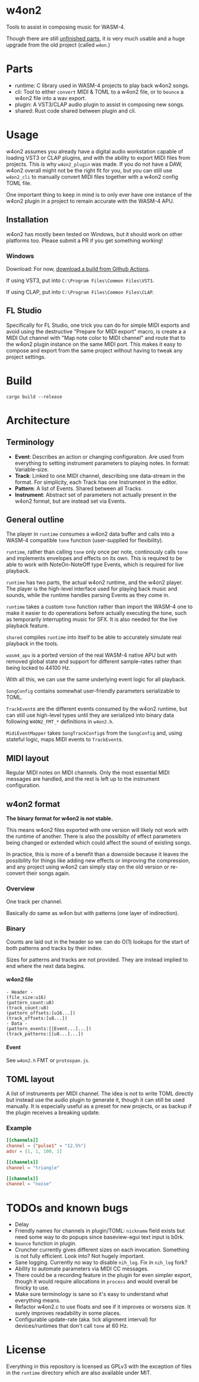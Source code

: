 # w4on2

Tools to assist in composing music for WASM-4.

Though there are still [unfinished parts](#todos-and-known-bugs), it is very much usable and a huge upgrade from the old project (called `w4on`.)

# Parts

- runtime: C library used in WASM-4 projects to play back w4on2 songs.
- cli: Tool to either `convert` MIDI & TOML to a w4on2 file, or to `bounce` a w4on2 file into a wav export.
- plugin: A VST3/CLAP audio plugin to assist in composing new songs.
- shared: Rust code shared between plugin and cli.

# Usage

w4on2 assumes you already have a digital audio workstation capable of loading VST3 or CLAP plugins, and with the ability to export MIDI files from projects. This is why `w4on2_plugin` was made.
If you do not have a DAW, w4on2 overall might not be the right fit for you, but you can still use `w4on2_cli` to manually convert MIDI files together with a w4on2 config TOML file.

One important thing to keep in mind is to only ever have one instance of the w4on2 plugin in a project to remain accurate with the WASM-4 APU.

## Installation

w4on2 has mostly been tested on Windows, but it should work on other platforms too.
Please submit a PR if you get something working!

### Windows 

Download: For now, [download a build from Github Actions](https://github.com/JerwuQu/w4on2/actions?query=branch%3Amaster+is%3Asuccess).

If using VST3, put into `C:\Program Files\Common Files\VST3`.

If using CLAP, put into `C:\Program Files\Common Files\CLAP`.

## FL Studio

Specifically for FL Studio, one trick you can do for simple MIDI exports and avoid using the destructive "Prepare for MIDI export" macro, is create a a MIDI Out channel with "Map note color to MIDI channel" and route that to the w4on2 plugin instance on the same MIDI port.
This makes it easy to compose and export from the same project without having to tweak any project settings.

# Build

`cargo build --release`

# Architecture

## Terminology

- **Event**: Describes an action or changing configuration. Are used from everything to setting instrument parameters to playing notes. In format: Variable-size.
- **Track**: Linked to one MIDI channel, describing one data-stream in the format. For simplicity, each Track has one Instrument in the editor.
- **Pattern**: A list of Events. Shared between all Tracks.
- **Instrument**: Abstract set of parameters not actually present in the w4on2 format, but are instead set via Events.

## General outline

The player in `runtime` consumes a w4on2 data buffer and calls into a WASM-4 compatible `tone` function (user-supplied for flexibility).

`runtime`, rather than calling `tone` only once per note, continously calls `tone` and implements envelopes and effects on its own.
This is required to be able to work with NoteOn-NoteOff type Events, which is required for live playback.

`runtime` has two parts, the actual w4on2 runtime, and the w4on2 player.
The player is the high-level interface used for playing back music and sounds, while the runtime handles parsing Events as they come in.

`runtime` takes a custom `tone` function rather than import the WASM-4 one to make it easier to do opererations before actually executing the tone, such as temporarily interrupting music for SFX.
It is also needed for the live playback feature.

`shared` compiles `runtime` into itself to be able to accurately simulate real playback in the tools.

`wasm4_apu` is a ported version of the real WASM-4 native APU but with removed global state and support for different sample-rates rather than being locked to 44100 Hz.

With all this, we can use the same underlying event logic for all playback.

`SongConfig` contains somewhat user-friendly parameters serializable to TOML.

`TrackEvent`s are the different events consumed by the w4on2 runtime, but can still use high-level types until they are serialized into binary data following `W4ON2_FMT_*` definitions in `w4on2.h`.

`MidiEventMapper` takes `SongTrackConfig`s from the `SongConfig` and, using stateful logic, maps MIDI events to `TrackEvent`s.

## MIDI layout

Regular MIDI notes on MIDI channels. Only the most essential MIDI messages are handled, and the rest is left up to the instrument configuration.

## w4on2 format

**The binary format for w4on2 is *not* stable.**

This means w4on2 files exported with one version will likely not work with the runtime of another.
There is also the possibilty of effect parameters being changed or extended which could affect the sound of existing songs.

In practice, this is more of a benefit than a downside because it leaves the possibility for things like adding new effects or improving the compression,
and any project using w4on2 can simply stay on the old version or re-convert their songs again.

### Overview

One track per channel.

Basically do same as w4on but with patterns (one layer of indirection).

### Binary

Counts are laid out in the header so we can do O(1) lookups for the start of both patterns and tracks by their index.

Sizes for patterns and tracks are not provided. They are instead implied to end where the next data begins.

#### w4on2 file

```
- Header -
(file_size:u16)
(pattern_count:u8)
(track_count:u8)
(pattern_offsets:[u16...])
(track_offsets:[u8...])
- Data -
(pattern_events:[[Event...]...])
(track_patterns:[[u8...]...])
```

#### Event

See `w4on2.h` FMT or `protospan.js`.

## TOML layout

A list of instruments per MIDI channel. The idea is not to write TOML directly but instead use the audio plugin to generate it, though it can still be used manually.
It is especially useful as a preset for new projects, or as backup if the plugin receives a breaking update.

### Example
```toml
[[channels]]
channel = {"pulse1" = "12.5%"}
adsr = [1, 1, 100, 1]

[[channels]]
channel = "triangle"

[[channels]]
channel = "noise"
```

# TODOs and known bugs

- Delay
- Friendly names for channels in plugin/TOML: `nickname` field exists but need some way to do popups since baseview-egui text input is b0rk.
- `bounce` function in plugin.
- Cruncher currently gives different sizes on each invocation. Something is not fully efficient. Look into? Not hugely important.
- Sane logging. Currently no way to disable `nih_log`. Fix in `nih_log` fork?
- Ability to automate parameters via MIDI CC messages.
- There could be a recording feature in the plugin for even simpler export, though it would require allocations in `process` and would overall be finicky to use.
- Make sure terminology is sane so it's easy to understand what everything means.
- Refactor w4on2.c to use floats and see if it improves or worsens size. It surely improves readability in some places.
- Configurable update-rate (aka. tick alignment interval) for devices/runtimes that don't call `tone` at 60 Hz.

# License

Everything in this repository is licensed as GPLv3 with the exception of files in the `runtime` directory which are also available under MIT.
